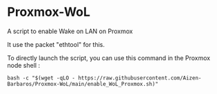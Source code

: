 # Proxmox-WoL
A script to enable Wake on LAN on Proxmox

It use the packet "ethtool" for this.

To directly launch the script, you can use this command in the Proxmox node shell : 

```
bash -c "$(wget -qLO - https://raw.githubusercontent.com/Aizen-Barbaros/Proxmox-WoL/main/enable_WoL_Proxmox.sh)"
```
